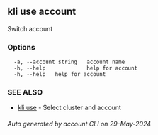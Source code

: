 ## kli use account

Switch account



### Options

```
  -a, --account string   account name
  -h, --help             help for account
  -h, --help   help for account
```

### SEE ALSO

* [kli use](kli_use.md)  - Select cluster and account

###### Auto generated by account CLI on 29-May-2024
